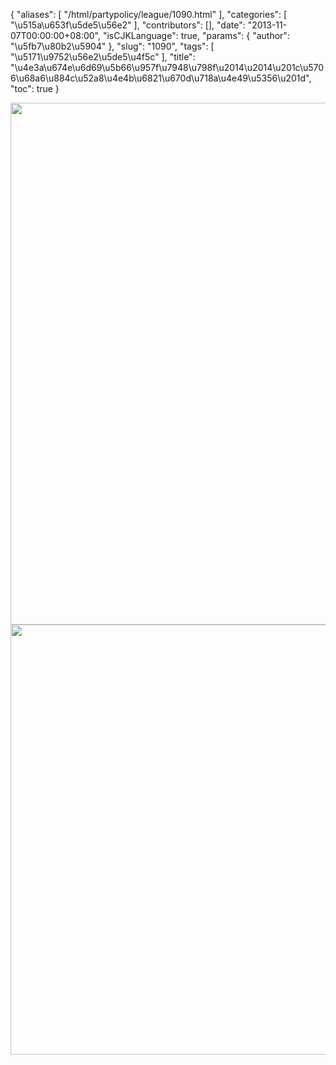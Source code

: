 {
    "aliases": [
        "/html/partypolicy/league/1090.html"
    ],
    "categories": [
        "\u515a\u653f\u5de5\u56e2"
    ],
    "contributors": [],
    "date": "2013-11-07T00:00:00+08:00",
    "isCJKLanguage": true,
    "params": {
        "author": "\u5fb7\u80b2\u5904"
    },
    "slug": "1090",
    "tags": [
        "\u5171\u9752\u56e2\u5de5\u4f5c"
    ],
    "title": "\u4e3a\u674e\u6d69\u5b66\u957f\u7948\u798f\u2014\u2014\u201c\u5706\u68a6\u884c\u52a8\u4e4b\u6821\u670d\u718a\u4e49\u5356\u201d",
    "toc": true
}


<img
    src="https://cdn.tfls.online/mirror/full/f9158b59a789145abdbb928dd8086a1d1803d7ae.jpg"
    style="display:block;margin-left:auto;margin-right:auto;"
    decoding="async"
    fetchpriority="auto"
    loading="lazy"
    height="835"
    width="600"
/>
<img
    src="https://cdn.tfls.online/mirror/full/241759dc043ec4db66cd6c0713daced3638f2436.jpg"
    style="display:block;margin-left:auto;margin-right:auto;"
    decoding="async"
    fetchpriority="auto"
    loading="lazy"
    height="688"
    width="600"
/>
